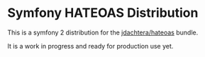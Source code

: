 Symfony HATEOAS Distribution
============================

This is a symfony 2 distribution for the [jdachtera/hateoas](https://github.com/jdachtera/hateoas-bundle) bundle.

It is a work in progress and ready for production use yet.
